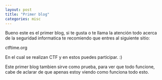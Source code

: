 ```yaml
---
layout: post
title: "Primer blog"
categories: misc
---
```


Bueno este es el primer blog, si te gusta o te llama la atención todo acerca de la seguridad informatica te recomiendo que entres al siguiente sitio:

ctftime.org

En el cual se realizan CTF y en estos puedes participar. :)

Este primer blog tambien sirve como prueba, para ver que todo funcione, cabe de aclarar de que apenas estoy viendo como funciona todo esto.


